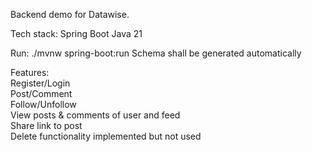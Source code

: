 Backend demo for Datawise.

Tech stack:
Spring Boot
Java 21

Run: ./mvnw spring-boot:run
Schema shall be generated automatically

Features:\
Register/Login\
Post/Comment\
Follow/Unfollow\
View posts & comments of user and feed\
Share link to post\
Delete functionality implemented but not used
